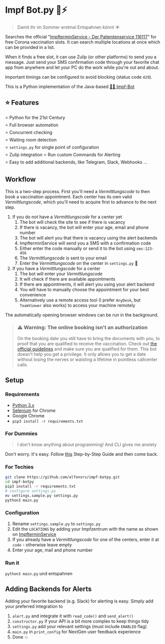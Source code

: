 # Impf Bot.py 🐍⚡

> Damit ihr im Sommer erstmal Entspahnen könnt ☀

Searches the official "[ImpfterminService - Der Patientenservice 116117](https://www.impfterminservice.de/)" for free
Corona vaccination slots. It can search multiple locations at once which can be provided in a list. 

When it finds a free slot, it can use Zulip (or other platforms) to send you a message. Just send your SMS confirmation
code through your favorite chat app from anywhere and let your PC do the work while you're out and about.

Important timings can be configured to avoid blocking (status code `429`).  

This is a Python implementation of the Java-based [💉🤖 Impf-Bot](https://github.com/TobseF/impf-bot)

## ⭐ Features
 ⭐ Python for the 21st Century  
 ⭐ Full browser automation  
 ⭐ Concurrent checking  
 ⭐ Waiting room detection  
 ⭐ `settings.py` for single point of configuration  
 ⭐ Zulip integration
 ⭐ Run custom Commands for Alerting  
 ⭐ Easy to add additional backends, like Telegram, Slack, Webhooks ...  

## Workflow

This is a two-step process. First you'll need a *Vermittlungscode* to then book a vaccination appointment. Each center
has its own valid *Vermittlungscode*, which you'll need to acquire first to advance to the next step.

1. If you do not have a *Vermittlungscode* for a center yet
    1. The bot will check the site to see if there is vacancy
    2. If there is vacancy, the bot will enter your age, email and phone number
    3. The bot will alert you that there is vacancy using the alert backends
    4. ImpfterminService will send you a SMS with a confirmation code
    5. Either enter the code manually or send it to the bot using `sms:123-456`
    6. The *Vermittlungscode* is sent to your email
    7. Enter the *Vermittlungscode* on the center in `settings.py` 🚨
2. If you have a *Vermittlungscode* for a center
    1. The bot will enter your *Vermittlungscode*
    2. It will check if there are available appointments
    3. If there are appointments, it will alert you using your alert backend
    4. You will have to manually choose the appointment for your best convenience
    5. Alternatively use a remote access tool (I prefer `AnyDesk`, but `TeamViewer` also works) 
       to access your machine remotely

The automatically opening browser windows can be run in the background.

> ### ⚠ Warning: The online booking isn't an authorization
> On the booking date you still have to bring the documents with you, to proof that you are qualified to receive the vaccination.
> Check out [the official guidelines](https://sozialministerium.baden-wuerttemberg.de/de/gesundheit-pflege/gesundheitsschutz/infektionsschutz-hygiene/informationen-zu-coronavirus/impfberechtigt-bw/)
> and make sure you are qualified for them. This bot doesn't help you get a privilege. It only allows you to get a date without losing the nerves or waisting a lifetime in pointless callcenter calls.

## Setup

### Requirements

* [Python 3.x](https://www.python.org/downloads/)
* [Selenium](https://www.selenium.dev) for Chrome
* Google Chrome
* `pip3 install -r requirements.txt`

### For Dummies

> I don't know anything about programming! And CLI gives me anxiety

Don't worry. It's easy. Follow [this](/INSTALL.md) Step-by-Step Guide and then come back.

### For Techies

```bash
git clone https://github.com/alfonsrv/impf-botpy.git
cd impf-botpy
pip3 install -r requirements.txt
# configure settings.py
mv settings.sample.py settings.py
python3 main.py
```

### Configuration

1. Rename `settings.sample.py` to `settings.py`
2. Edit the `LOCATIONS` by adding your Impfzentrum with the name as shown on [ImpfterminService](https://impfterminservice.de/)
3. If you already have a *Vermittlungscode* for one of the centers, enter it at `code` - otherwise leave empty
4. Enter your age, mail and phone number

### Run it

`python3 main.py` und entspahnen

## Adding Backends for Alerts

Adding your favorite backend (e.g. Slack) for alerting is easy. Simply add your preferred integration to

1. `alert.py` and integrate it with `read_code()` and `send_alert()`
2. `constructor.py` if your API is a bit more complex to keep things tidy
3. `settings.py` add your relevant settings (must include `ENABLED` flag)
4. `main.py` in `print_config` for NextGen user feedback experience
4. Done 💥
